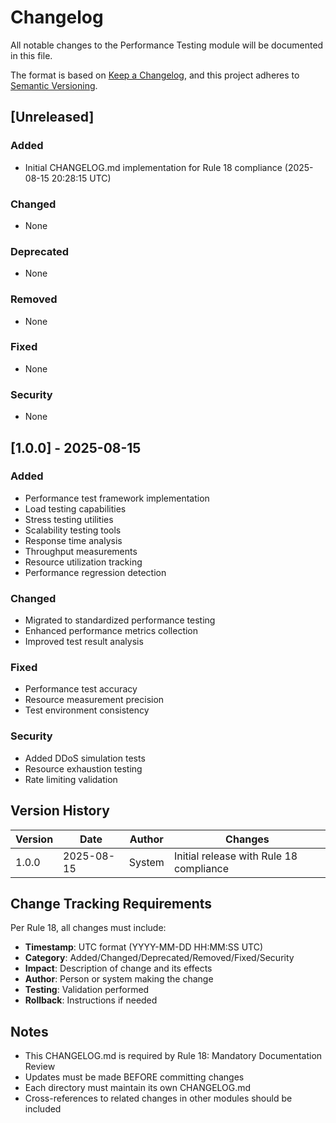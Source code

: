 # Changelog

All notable changes to the Performance Testing module will be documented in this file.

The format is based on [Keep a Changelog](https://keepachangelog.com/en/1.0.0/),
and this project adheres to [Semantic Versioning](https://semver.org/spec/v2.0.0.html).

## [Unreleased]

### Added
- Initial CHANGELOG.md implementation for Rule 18 compliance (2025-08-15 20:28:15 UTC)

### Changed
- None

### Deprecated
- None

### Removed
- None

### Fixed
- None

### Security
- None

## [1.0.0] - 2025-08-15

### Added
- Performance test framework implementation
- Load testing capabilities
- Stress testing utilities
- Scalability testing tools
- Response time analysis
- Throughput measurements
- Resource utilization tracking
- Performance regression detection

### Changed
- Migrated to standardized performance testing
- Enhanced performance metrics collection
- Improved test result analysis

### Fixed
- Performance test accuracy
- Resource measurement precision
- Test environment consistency

### Security
- Added DDoS simulation tests
- Resource exhaustion testing
- Rate limiting validation

## Version History

| Version | Date | Author | Changes |
|---------|------|--------|---------|
| 1.0.0 | 2025-08-15 | System | Initial release with Rule 18 compliance |

## Change Tracking Requirements

Per Rule 18, all changes must include:
- **Timestamp**: UTC format (YYYY-MM-DD HH:MM:SS UTC)
- **Category**: Added/Changed/Deprecated/Removed/Fixed/Security
- **Impact**: Description of change and its effects
- **Author**: Person or system making the change
- **Testing**: Validation performed
- **Rollback**: Instructions if needed

## Notes

- This CHANGELOG.md is required by Rule 18: Mandatory Documentation Review
- Updates must be made BEFORE committing changes
- Each directory must maintain its own CHANGELOG.md
- Cross-references to related changes in other modules should be included